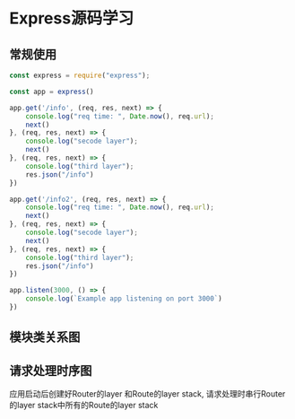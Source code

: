 # Express源码学习

## 常规使用
```js
const express = require("express");

const app = express()

app.get('/info', (req, res, next) => {
    console.log("req time: ", Date.now(), req.url);
    next()
}, (req, res, next) => {
    console.log("secode layer");
    next()
}, (req, res, next) => {
    console.log("third layer");
    res.json("/info")
})

app.get('/info2', (req, res, next) => {
    console.log("req time: ", Date.now(), req.url);
    next()
}, (req, res, next) => {
    console.log("secode layer");
    next()
}, (req, res, next) => {
    console.log("third layer");
    res.json("/info")
})

app.listen(3000, () => {
    console.log(`Example app listening on port 3000`)
})
```
## 模块类关系图


## 请求处理时序图
应用启动后创建好Router的layer 和Route的layer stack, 请求处理时串行Router的layer stack中所有的Route的layer stack